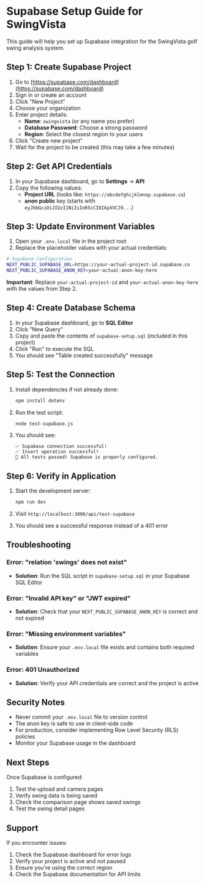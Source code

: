 # Supabase Setup Guide for SwingVista

This guide will help you set up Supabase integration for the SwingVista golf swing analysis system.

## Step 1: Create Supabase Project

1. Go to [https://supabase.com/dashboard](https://supabase.com/dashboard)
2. Sign in or create an account
3. Click "New Project"
4. Choose your organization
5. Enter project details:
   - **Name**: `swingvista` (or any name you prefer)
   - **Database Password**: Choose a strong password
   - **Region**: Select the closest region to your users
6. Click "Create new project"
7. Wait for the project to be created (this may take a few minutes)

## Step 2: Get API Credentials

1. In your Supabase dashboard, go to **Settings** → **API**
2. Copy the following values:
   - **Project URL** (looks like: `https://abcdefghijklmnop.supabase.co`)
   - **anon public** key (starts with `eyJhbGciOiJIUzI1NiIsInR5cCI6IkpXVCJ9...`)

## Step 3: Update Environment Variables

1. Open your `.env.local` file in the project root
2. Replace the placeholder values with your actual credentials:

```bash
# Supabase Configuration
NEXT_PUBLIC_SUPABASE_URL=https://your-actual-project-id.supabase.co
NEXT_PUBLIC_SUPABASE_ANON_KEY=your-actual-anon-key-here
```

**Important**: Replace `your-actual-project-id` and `your-actual-anon-key-here` with the values from Step 2.

## Step 4: Create Database Schema

1. In your Supabase dashboard, go to **SQL Editor**
2. Click "New Query"
3. Copy and paste the contents of `supabase-setup.sql` (included in this project)
4. Click "Run" to execute the SQL
5. You should see "Table created successfully" message

## Step 5: Test the Connection

1. Install dependencies if not already done:
   ```bash
   npm install dotenv
   ```

2. Run the test script:
   ```bash
   node test-supabase.js
   ```

3. You should see:
   ```
   ✅ Supabase connection successful!
   ✅ Insert operation successful!
   🎉 All tests passed! Supabase is properly configured.
   ```

## Step 6: Verify in Application

1. Start the development server:
   ```bash
   npm run dev
   ```

2. Visit `http://localhost:3000/api/test-supabase`
3. You should see a successful response instead of a 401 error

## Troubleshooting

### Error: "relation 'swings' does not exist"
- **Solution**: Run the SQL script in `supabase-setup.sql` in your Supabase SQL Editor

### Error: "Invalid API key" or "JWT expired"
- **Solution**: Check that your `NEXT_PUBLIC_SUPABASE_ANON_KEY` is correct and not expired

### Error: "Missing environment variables"
- **Solution**: Ensure your `.env.local` file exists and contains both required variables

### Error: 401 Unauthorized
- **Solution**: Verify your API credentials are correct and the project is active

## Security Notes

- Never commit your `.env.local` file to version control
- The anon key is safe to use in client-side code
- For production, consider implementing Row Level Security (RLS) policies
- Monitor your Supabase usage in the dashboard

## Next Steps

Once Supabase is configured:
1. Test the upload and camera pages
2. Verify swing data is being saved
3. Check the comparison page shows saved swings
4. Test the swing detail pages

## Support

If you encounter issues:
1. Check the Supabase dashboard for error logs
2. Verify your project is active and not paused
3. Ensure you're using the correct region
4. Check the Supabase documentation for API limits
